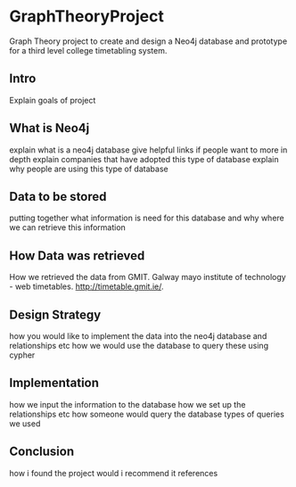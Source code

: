 # GraphTheoryProject
Graph Theory project to create and design a Neo4j database and prototype for a third level college timetabling system.

## Intro
Explain goals of project

## What is Neo4j
explain what is a neo4j database
give helpful links if people want to more in depth
explain companies that have adopted this type of database
explain why people are using this type of database

## Data to be stored
putting together what information is need for this database and why
where we can retrieve this information

## How Data was retrieved
How we retrieved the data from GMIT. Galway mayo institute of technology - web timetables.
http://timetable.gmit.ie/.

## Design Strategy
how you would like to implement the data into the neo4j database and relationships etc
how we would use the database to query these using cypher

## Implementation
how we input the information to the database
how we set up the relationships etc
how someone would query the database
types of queries we used

## Conclusion
how i found the project
would i recommend it
references
